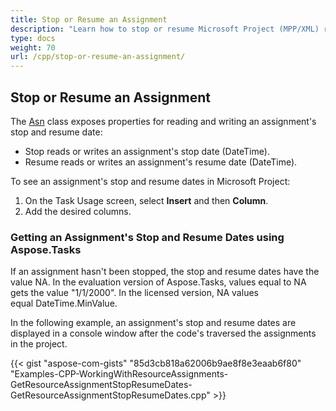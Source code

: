 ```yaml
---
title: Stop or Resume an Assignment
description: "Learn how to stop or resume Microsoft Project (MPP/XML) resource assignments using Aspose.Tasks for C++."
type: docs
weight: 70
url: /cpp/stop-or-resume-an-assignment/
---
```


## **Stop or Resume an Assignment**
The [Asn](https://apireference.aspose.com/tasks/cpp/class/aspose.tasks.asn) class exposes properties for reading and writing an assignment's stop and resume date:

- Stop reads or writes an assignment's stop date (DateTime).
- Resume reads or writes an assignment's resume date (DateTime).

To see an assignment's stop and resume dates in Microsoft Project:

1. On the Task Usage screen, select **Insert** and then **Column**.
2. Add the desired columns.

### **Getting an Assignment's Stop and Resume Dates using Aspose.Tasks**
If an assignment hasn't been stopped, the stop and resume dates have the value NA. In the evaluation version of Aspose.Tasks, values equal to NA gets the value "1/1/2000". In the licensed version, NA values equal DateTime.MinValue.

In the following example, an assignment's stop and resume dates are displayed in a console window after the code's traversed the assignments in the project.

{{< gist "aspose-com-gists" "85d3cb818a62006b9ae8f8e3eaab6f80" "Examples-CPP-WorkingWithResourceAssignments-GetResourceAssignmentStopResumeDates-GetResourceAssignmentStopResumeDates.cpp" >}}
